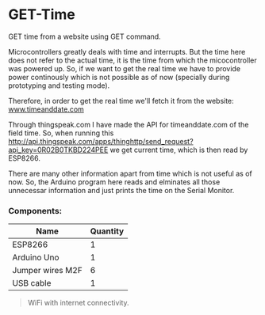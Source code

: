 # GET-Time

GET time from a website using GET command.

Microcontrollers greatly deals with time and interrupts. But the time here does not refer to the actual time, it is the time from which the micocontroller was powered up. So, if we want to get the real time we have to provide power continously which is not possible as of now (specially during prototyping and testing mode).

Therefore, in order to get the real time we'll fetch it from the website: www.timeanddate.com 

Through thingspeak.com I have made the API for timeanddate.com of the field time. So, when running this http://api.thingspeak.com/apps/thinghttp/send_request?api_key=0R02B0TKBD224PEE we get current time, which is then read by ESP8266. 


There are many other information apart from time which is not useful as of now. So, the Arduino program here reads and elminates all those unnecessar information and just prints the time on the Serial Monitor.

### Components:
Name | Quantity
-----|---------
ESP8266 | 1
Arduino Uno | 1
Jumper wires M2F | 6
USB cable | 1

> WiFi with internet connectivity.
